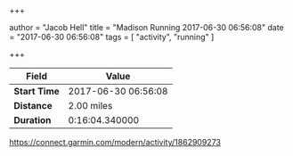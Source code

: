 +++

author = "Jacob Hell"
title = "Madison Running 2017-06-30 06:56:08"
date = "2017-06-30 06:56:08"
tags = [
    "activity", "running"
]

+++

<!--more-->

|Field  |Value  |
|--- | --- |
|**Start Time**|2017-06-30 06:56:08|
|**Distance**|2.00 miles|
|**Duration**|0:16:04.340000|

https://connect.garmin.com/modern/activity/1862909273